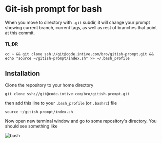 # Git-ish prompt for bash

When you move to directory with `.git` subdir, it will change your prompt showing current branch, current tags, as well as rest of branches that point at this commit.
#### TL;DR
```
cd ~ && git clone ssh://git@code.intive.com/bro/gitish-prompt.git && echo "source ~/gitish-prompt/index.sh" >> ~/.bash_profile
```


## Installation


Clone the repository to your home directory
```
git clone ssh://git@code.intive.com/bro/gitish-prompt.git
```
then add this line to your `.bash_profile` (or `.bashrc`) file
```
source ~/gitish-prompt/index.sh
```
Now open new terminal window and go to some repository's directory. You should see something like

![bash](http://i.imgur.com/2oOrhZ4.png)

